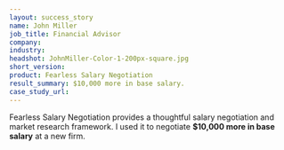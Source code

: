 ```yaml
---
layout: success_story
name: John Miller
job_title: Financial Advisor
company: 
industry: 
headshot: JohnMiller-Color-1-200px-square.jpg
short_version: 
product: Fearless Salary Negotiation
result_summary: $10,000 more in base salary.
case_study_url: 
---
```


Fearless Salary Negotiation provides a thoughtful salary negotiation and market research framework. I used it to negotiate **$10,000 more in base salary** at a new firm.